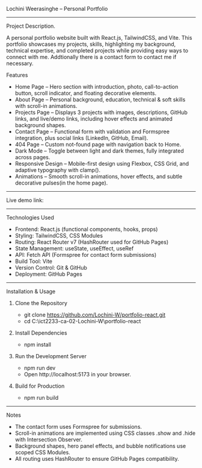 Lochini Weerasinghe – Personal Portfolio

---
Project Description.

A personal portfolio website built with React.js, TailwindCSS, and Vite. This portfolio showcases my projects, skills, highlighting my background, technical expertise, and completed projects while providing easy ways to connect with me. Addtionally there is a contact form to contact me if necessary.

  Features
  
  - Home Page – Hero section with introduction, photo, call-to-action button, scroll indicator, and floating decorative elements.
  - About Page – Personal background, education, technical & soft skills with scroll-in animations.
  - Projects Page – Displays 3 projects with images, descriptions, GitHub links, and live/demo links, including hover effects and animated background shapes.
  - Contact Page – Functional form with validation and Formspree integration, plus social links (LinkedIn, GitHub, Email).
  - 404 Page – Custom not-found page with navigation back to Home.
  - Dark Mode – Toggle between light and dark themes, fully integrated across pages.
  - Responsive Design – Mobile-first design using Flexbox, CSS Grid, and adaptive typography with clamp().
  - Animations – Smooth scroll-in animations, hover effects, and subtle decorative pulses(in the home page).
---

Live demo link:

---

Technologies Used

- Frontend: React.js (functional components, hooks, props)
- Styling: TailwindCSS, CSS Modules
- Routing: React Router v7 (HashRouter used for GitHub Pages)
- State Management: useState, useEffect, useRef
- API: Fetch API (Formspree for contact form submissions)
- Build Tool: Vite
- Version Control: Git & GitHub
- Deployment: GitHub Pages

---

Installation & Usage

1. Clone the Repository
   - git clone https://github.com/Lochini-W/portfolio-react.git
   - cd C:\ict2233-ca-02-Lochini-W\portfolio-react

2. Install Dependencies
   - npm install

3. Run the Development Server
    - npm run dev
    - Open http://localhost:5173 in your browser.

4. Build for Production
   - npm run build

---

Notes

- The contact form uses Formspree for submissions.
- Scroll-in animations are implemented using CSS classes .show and .hide with Intersection Observer.
- Background shapes, hero panel effects, and bubble notifications use scoped CSS Modules.
- All routing uses HashRouter to ensure GitHub Pages compatibility.

